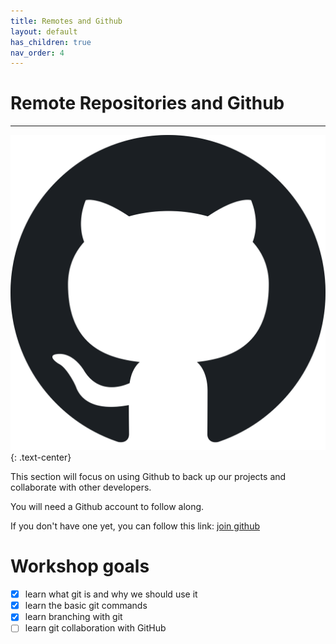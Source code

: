 ```yaml
---
title: Remotes and Github
layout: default
has_children: true
nav_order: 4
---
```


# Remote Repositories and Github
---

<img style="max-height: 30vh" src="../images/intro/github-icon.png">
{: .text-center}

This section will focus on using Github to back up our projects and collaborate with other developers. 

You will need a Github account to follow along. 

If you don't have one yet, you can follow this link: [join github](https://github.com/join)

# Workshop goals
- [x] learn what git is and why we should use it
- [x] learn the basic git commands
- [x] learn branching with git
- [ ] learn git collaboration with GitHub